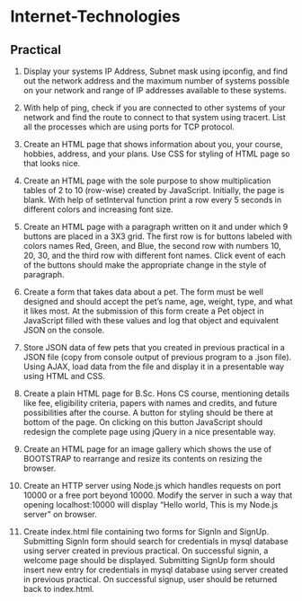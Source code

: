 # Internet-Technologies 
## Practical

1. Display your systems IP Address, Subnet mask using ipconfig, and find out the network address
and the maximum number of systems possible on your network and range of IP addresses
available to these systems.

2. With help of ping, check if you are connected to other systems of your network and find the
route to connect to that system using tracert. List all the processes which are using ports for
TCP protocol.

3. Create an HTML page that shows information about you, your course, hobbies, address, and
your plans. Use CSS for styling of HTML page so that looks nice.

4. Create an HTML page with the sole purpose to show multiplication tables of 2 to 10 (row-wise)
created by JavaScript. Initially, the page is blank. With help of setInterval function print a row
every 5 seconds in different colors and increasing font size.

5. Create an HTML page with a paragraph written on it and under which 9 buttons are placed in a
3X3 grid. The first row is for buttons labeled with colors names Red, Green, and Blue, the
second row with numbers 10, 20, 30, and the third row with different font names. Click event
of each of the buttons should make the appropriate change in the style of paragraph.

6. Create a form that takes data about a pet. The form must be well designed and should accept
the pet’s name, age, weight, type, and what it likes most. At the submission of this form create
a Pet object in JavaScript filled with these values and log that object and equivalent JSON on
the console.

7. Store JSON data of few pets that you created in previous practical in a JSON file (copy from
console output of previous program to a .json file). Using AJAX, load data from the file and
display it in a presentable way using HTML and CSS.

8. Create a plain HTML page for B.Sc. Hons CS course, mentioning details like fee, eligibility
criteria, papers with names and credits, and future possibilities after the course. A button for
styling should be there at bottom of the page. On clicking on this button JavaScript should
redesign the complete page using jQuery in a nice presentable way.

9. Create an HTML page for an image gallery which shows the use of BOOTSTRAP to rearrange
and resize its contents on resizing the browser.

10. Create an HTTP server using Node.js which handles requests on port 10000 or a free port
beyond 10000. Modify the server in such a way that opening localhost:10000 will display “Hello
world, This is my Node.js server” on browser.

11. Create index.html file containing two forms for SignIn and SignUp. Submitting SignIn form
should search for credentials in mysql database using server created in previous practical. On
successful signin, a welcome page should be displayed. Submitting SignUp form should insert
new entry for credentials in mysql database using server created in previous practical. On
successful signup, user should be returned back to index.html.
